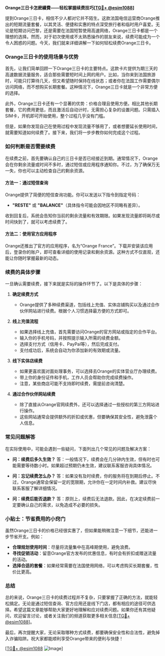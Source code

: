 **Orange三日卡怎麽續費——轻松掌握续费技巧[[TG💪+ @esim1088](https://t.me/s/esim1088)]**

提到Orange三日卡，相信不少人都对它并不陌生。这款法国电信运营商Orange推出的短期流量套餐，以其灵活、便捷和实惠的特点深受旅行者和临时用户喜爱。无论是短期访问巴黎，还是需要在法国短暂使用高速网络，Orange三日卡都是一个理想的选择。然而，对于初次使用或不太熟悉操作的朋友来说，续费可能成为一个令人困惑的问题。今天，我们就来详细讲解一下如何轻松续费Orange三日卡。

### Orange三日卡的使用场景与优势

首先，让我们简单回顾一下Orange三日卡的主要特点。这款卡片提供为期三天的高速数据流量服务，适合那些需要短时间上网的用户。比如，当你来到法国旅游时，可能只打算待几天，但又希望随时保持在线状态；或者你在法国工作需要偶尔访问网络，而不想购买长期套餐。这种情况下，Orange三日卡就是一个非常方便的选择。

此外，Orange三日卡还有一个显著的优势：价格合理且使用方便。相比其他长期套餐，它的费用更低，而且激活后自动计时，无需担心复杂的设置问题。只需插入SIM卡，开机即可开始使用，整个过程几乎没有门槛。

但是，如果你发现自己在使用过程中发现流量不够用了，或者想要延长使用时间，就需要知道如何续费了。接下来，我们将一步步教你如何完成这个过程。

### 如何判断是否需要续费

在续费之前，首先要确认自己的三日卡是否已经接近到期。通常情况下，Orange会在你剩余流量或时间不多时，通过短信或应用程序通知你。不过，为了确保万无一失，你也可以主动检查自己的剩余资源。

#### 方法一：通过短信查询

Orange提供了简便的短信查询功能。你可以发送以下指令到指定号码：

- **"RESTE"** 或 **"BALANCE"**（具体指令可能会因地区不同略有差异）。

收到回复后，系统会告知你当前的剩余流量和有效期限。如果发现流量即将耗尽或时间快到了，就可以考虑续费了。

#### 方法二：使用官方应用程序

Orange还推出了官方的应用程序，名为“Orange France”。下载并安装该应用后，登录你的账户，即可查看详细的使用记录和剩余资源。这种方式不仅直观，还能让你随时掌握最新的动态。

### 续费的具体步骤

一旦确认需要续费，接下来就是实际的操作环节了。以下是具体的步骤：

1. **确定续费方式**
   - Orange提供了多种续费渠道，包括线上充值、实体店铺购买以及通过合作伙伴网站进行续费。根据个人习惯选择最方便的方式即可。
   
2. **线上充值流程**
   - 如果选择线上充值，首先需要访问Orange的官方网站或指定的合作平台。
   - 输入你的手机号码，并按照提示输入所需的续费金额。
   - 选择支付方式（信用卡、PayPal等），然后完成支付。
   - 支付成功后，系统会自动为你添加新的有效期或流量。

3. **线下实体店续费**
   - 如果更喜欢面对面处理事务，可以选择去Orange的实体营业厅办理续费。
   - 带上你的身份证件和手机，工作人员会帮助你完成续费操作。
   - 注意，某些商店可能不支持即时续费，需提前咨询清楚。

4. **通过合作伙伴网站续费**
   - 除了直接从Orange官网续费外，还可以选择通过一些授权的第三方网站进行操作。
   - 这些网站通常会提供额外的折扣或优惠，但要确保其安全性，避免泄露个人信息。

### 常见问题解答

在实际使用中，可能会遇到一些疑问，下面列出几个常见的问题及解决方案：

- **问：续费后多久生效？**
  答：一般情况下，续费会在几分钟内生效，但有时也可能需要等待数小时。如果超过预期仍未生效，建议联系客服咨询具体情况。

- **问：忘记续费怎么办？**
  答：如果没有及时续费，你的服务将在到期后停止。不过，Orange通常会保留一定的宽限期，允许你在一定时间内补救。建议尽快联系客服了解详细情况。

- **问：续费后能否退款？**
  答：原则上，续费后无法退款。因此，在决定续费前一定要确认自己的需求，以免造成不必要的损失。

### 小贴士：节省费用的小窍门

虽然Orange三日卡的价格已经很实惠了，但如果能稍微注意一下细节，还能进一步节省开支。例如：

- **合理规划使用时间**：尽量将流量集中在高峰期使用，避免浪费。
- **寻找促销活动**：留意Orange官方发布的优惠信息，有时会有折扣或赠送流量的活动。
- **选择合适的套餐**：如果经常需要在法国使用网络，可以考虑购买长期套餐，性价比更高。

### 总结

总的来说，Orange三日卡的续费过程并不复杂，只要掌握了正确的方法，就能轻松搞定。无论是通过短信查询、官方应用还是线下门店，都有相应的途径可供选择。希望这篇文章能够帮助大家更好地理解和应对续费问题。如果你还有其他疑问，欢迎留言讨论，或者关注我们的频道获取更多相关信息[[TG💪+ @esim1088](https://t.me/s/esim1088)]。

最后，再次提醒大家，无论采取哪种方式续费，都要确保安全性和合法性，避免掉入诈骗陷阱。祝大家都能顺利享受Orange带来的便利与快捷！

[[TG💪+ @esim1088](https://t.me/s/esim1088) ![Image](https://i.postimg.cc/4NQfJmqS/Snipaste-2025-05-13-00-14-12.png)]